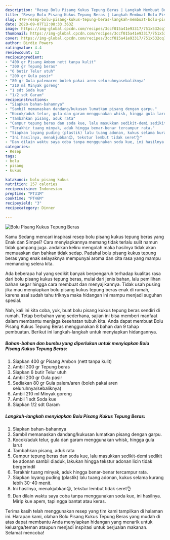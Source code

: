 ```yaml
---
description: "Resep Bolu Pisang Kukus Tepung Beras | Langkah Membuat Bolu Pisang Kukus Tepung Beras Yang Sedap"
title: "Resep Bolu Pisang Kukus Tepung Beras | Langkah Membuat Bolu Pisang Kukus Tepung Beras Yang Sedap"
slug: 479-resep-bolu-pisang-kukus-tepung-beras-langkah-membuat-bolu-pisang-kukus-tepung-beras-yang-sedap
date: 2020-09-07T12:08:33.363Z
image: https://img-global.cpcdn.com/recipes/3ccf015a41e93317/751x532cq70/bolu-pisang-kukus-tepung-beras-foto-resep-utama.jpg
thumbnail: https://img-global.cpcdn.com/recipes/3ccf015a41e93317/751x532cq70/bolu-pisang-kukus-tepung-beras-foto-resep-utama.jpg
cover: https://img-global.cpcdn.com/recipes/3ccf015a41e93317/751x532cq70/bolu-pisang-kukus-tepung-beras-foto-resep-utama.jpg
author: Birdie Powers
ratingvalue: 4.4
reviewcount: 12
recipeingredient:
- "400 gr Pisang Ambon nett tanpa kulit"
- "300 gr Tepung beras"
- "6 butir Telur utuh"
- "200 gr Gula pasir"
- "80 gr Gula palemaren boleh pakai aren seluruhnyasebaliknya"
- "210 ml Minyak goreng"
- "1 sdt Soda kue"
- "1/2 sdt Garam"
recipeinstructions:
- "Siapkan bahan-bahannya"
- "Sambil memanaskan dandang/kukusan lumatkan pisang dengan garpu."
- "Kocok/aduk telur, gula dan garam menggunakan whisk, hingga gula larut"
- "Tambahkan pisang, aduk rata"
- "Campur tepung beras dan soda kue, lalu masukkan sedikit-demi sedikit ke adonan sambil diaduk, lakukan hingga tekstur adonan licin tidak bergerindil"
- "Terakhir tuang minyak, aduk hingga benar-benar tercampur rata."
- "Siapkan loyang puding (plastik) lalu tuang adonan, kukus selama kurang lebih 30-40 menit."
- "Ini hasilnya, menakjubkan😍, tekstur lembut tidak seret👌"
- "Dan dilain waktu saya coba tanpa menggunakan soda kue, ini hasilnya. Mirip kue apem, tapi ngga bantat atau keras."
categories:
- Resep
tags:
- bolu
- pisang
- kukus

katakunci: bolu pisang kukus 
nutrition: 257 calories
recipecuisine: Indonesian
preptime: "PT31M"
cooktime: "PT46M"
recipeyield: "3"
recipecategory: Dinner

---
```



![Bolu Pisang Kukus Tepung Beras](https://img-global.cpcdn.com/recipes/3ccf015a41e93317/751x532cq70/bolu-pisang-kukus-tepung-beras-foto-resep-utama.jpg)

Kamu Sedang mencari inspirasi resep bolu pisang kukus tepung beras yang Enak dan Simpel? Cara menyiapkannya memang tidak terlalu sulit namun tidak gampang juga. andaikan keliru mengolah maka hasilnya tidak akan memuaskan dan bahkan tidak sedap. Padahal bolu pisang kukus tepung beras yang enak selayaknya mempunyai aroma dan cita rasa yang mampu memancing selera kita.



Ada beberapa hal yang sedikit banyak berpengaruh terhadap kualitas rasa dari bolu pisang kukus tepung beras, mulai dari jenis bahan, lalu pemilihan bahan segar hingga cara membuat dan menyajikannya. Tidak usah pusing jika mau menyiapkan bolu pisang kukus tepung beras enak di rumah, karena asal sudah tahu triknya maka hidangan ini mampu menjadi suguhan spesial.


Nah, kali ini kita coba, yuk, buat bolu pisang kukus tepung beras sendiri di rumah. Tetap berbahan yang sederhana, sajian ini bisa memberi manfaat dalam membantu menjaga kesehatan tubuh kita. Anda dapat membuat Bolu Pisang Kukus Tepung Beras menggunakan 8 bahan dan 9 tahap pembuatan. Berikut ini langkah-langkah untuk menyiapkan hidangannya.

<!--inarticleads1-->

##### Bahan-bahan dan bumbu yang diperlukan untuk menyiapkan Bolu Pisang Kukus Tepung Beras:

1. Siapkan 400 gr Pisang Ambon (nett tanpa kulit)
1. Ambil 300 gr Tepung beras
1. Siapkan 6 butir Telur utuh
1. Ambil 200 gr Gula pasir
1. Sediakan 80 gr Gula palem/aren (boleh pakai aren seluruhnya/sebaliknya)
1. Ambil 210 ml Minyak goreng
1. Ambil 1 sdt Soda kue
1. Siapkan 1/2 sdt Garam




<!--inarticleads2-->

##### Langkah-langkah menyiapkan Bolu Pisang Kukus Tepung Beras:

1. Siapkan bahan-bahannya
1. Sambil memanaskan dandang/kukusan lumatkan pisang dengan garpu.
1. Kocok/aduk telur, gula dan garam menggunakan whisk, hingga gula larut
1. Tambahkan pisang, aduk rata
1. Campur tepung beras dan soda kue, lalu masukkan sedikit-demi sedikit ke adonan sambil diaduk, lakukan hingga tekstur adonan licin tidak bergerindil
1. Terakhir tuang minyak, aduk hingga benar-benar tercampur rata.
1. Siapkan loyang puding (plastik) lalu tuang adonan, kukus selama kurang lebih 30-40 menit.
1. Ini hasilnya, menakjubkan😍, tekstur lembut tidak seret👌
1. Dan dilain waktu saya coba tanpa menggunakan soda kue, ini hasilnya. Mirip kue apem, tapi ngga bantat atau keras.




Terima kasih telah menggunakan resep yang tim kami tampilkan di halaman ini. Harapan kami, olahan Bolu Pisang Kukus Tepung Beras yang mudah di atas dapat membantu Anda menyiapkan hidangan yang menarik untuk keluarga/teman ataupun menjadi inspirasi untuk berjualan makanan. Selamat mencoba!
